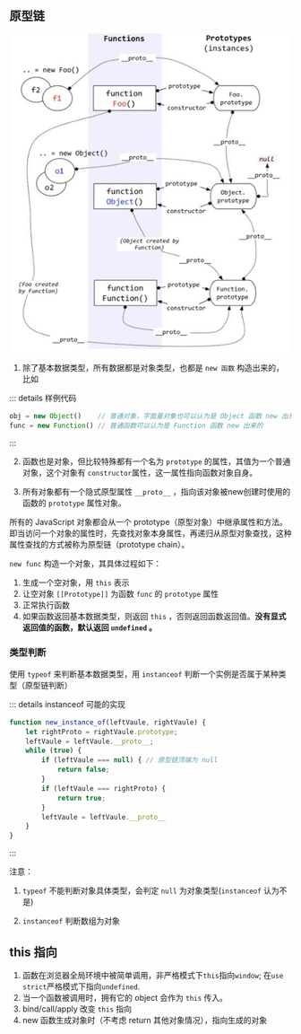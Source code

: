 ## 原型链

![Untitled](../images/js/prototype_chain.png)

1. 除了基本数据类型，所有数据都是对象类型，也都是 `new 函数` 构造出来的，比如

::: details 样例代码

```js
obj = new Object()    // 普通对象，字面量对象也可以认为是 Object 函数 new 出来的
func = new Function() // 普通函数可以认为是 Function 函数 new 出来的
```

:::

2. 函数也是对象，但比较特殊都有一个名为 `prototype` 的属性，其值为一个普通对象，这个对象有 `constructor`属性，这一属性指向函数对象自身。

3. 所有对象都有一个隐式原型属性 `__proto__` ，指向该对象被new创建时使用的函数的 `prototype` 属性对象。

所有的 JavaScript 对象都会从一个 prototype（原型对象）中继承属性和方法。即当访问一个对象的属性时，先查找对象本身属性，再递归从原型对象查找，这种属性查找的方式被称为原型链（prototype chain）。

`new func` 构造一个对象，其具体过程如下：

1. 生成一个空对象，用 `this` 表示
2. 让空对象 `[[Prototype]]` 为函数 `func` 的 `prototype` 属性
3. 正常执行函数
4. 如果函数返回基本数据类型，则返回 `this` ，否则返回函数返回值。**没有显式返回值的函数，默认返回 `undefined` 。**

### 类型判断

使用 `typeof` 来判断基本数据类型，用 `instanceof` 判断一个实例是否属于某种类型（原型链判断）

::: details instanceof 可能的实现

```js
function new_instance_of(leftVaule, rightVaule) { 
    let rightProto = rightVaule.prototype; 
    leftVaule = leftVaule.__proto__;
    while (true) {
        if (leftVaule === null) { // 原型链顶端为 null
            return false;
        }
        if (leftVaule === rightProto) {
            return true;
        } 
        leftVaule = leftVaule.__proto__ 
    }
}
```

:::

注意：

1. `typeof` 不能判断对象具体类型，会判定 `null` 为对象类型(`instanceof` 认为不是)

2. `instanceof` 判断数组为对象

## this 指向

1. 函数在浏览器全局环境中被简单调用，非严格模式下`this`指向`window`; 在`use strict`严格模式下指向`undefined`.
2. 当一个函数被调用时，拥有它的 object 会作为 `this` 传入。
3. bind/call/apply 改变 `this` 指向
4. new 函数生成对象时（不考虑 return 其他对象情况），指向生成的对象
